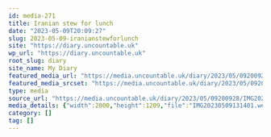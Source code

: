 ```yaml
---
id: media-271
title: Iranian stew for lunch
date: "2023-05-09T20:09:27"
slug: 2023-05-09-iranianstewforlunch
site: "https://diary.uncountable.uk"
wp_url: "https://diary.uncountable.uk"
root_slug: diary
site_name: My Diary
featured_media_url: "https://media.uncountable.uk/diary/2023/05/09200928/IMG20230509131401.webp"
featured_media_srcset: "https://media.uncountable.uk/diary/2023/05/09200928/IMG20230509131401-300x181.webp 300w, https://media.uncountable.uk/diary/2023/05/09200928/IMG20230509131401-1024x619.webp 1024w, https://media.uncountable.uk/diary/2023/05/09200928/IMG20230509131401-150x150.webp 150w, https://media.uncountable.uk/diary/2023/05/09200928/IMG20230509131401-1920x1161.webp 1920w, https://media.uncountable.uk/diary/2023/05/09200928/IMG20230509131401.webp 2000w"
type: media
source_url: "https://media.uncountable.uk/diary/2023/05/09200928/IMG20230509131401.webp"
media_details: {"width":2000,"height":1209,"file":"IMG20230509131401.webp","filesize":59494,"sizes":{"medium":{"file":"IMG20230509131401-300x181.webp","width":300,"height":181,"filesize":14030,"mime_type":"image/webp","source_url":"https://media.uncountable.uk/diary/2023/05/09200928/IMG20230509131401-300x181.webp"},"large":{"file":"IMG20230509131401-1024x619.webp","width":1024,"height":619,"filesize":69974,"mime_type":"image/webp","source_url":"https://media.uncountable.uk/diary/2023/05/09200928/IMG20230509131401-1024x619.webp"},"thumbnail":{"file":"IMG20230509131401-150x150.webp","width":150,"height":150,"filesize":7148,"mime_type":"image/webp","source_url":"https://media.uncountable.uk/diary/2023/05/09200928/IMG20230509131401-150x150.webp"},"xxl":{"file":"IMG20230509131401-1920x1161.webp","width":1920,"height":1161,"filesize":145470,"mime_type":"image/webp","source_url":"https://media.uncountable.uk/diary/2023/05/09200928/IMG20230509131401-1920x1161.webp"},"full":{"file":"IMG20230509131401.webp","width":2000,"height":1209,"mime_type":"image/webp","source_url":"https://media.uncountable.uk/diary/2023/05/09200928/IMG20230509131401.webp"}},"image_meta":{"aperture":"0","credit":"","camera":"","caption":"","created_timestamp":"0","copyright":"","focal_length":"0","iso":"0","shutter_speed":"0","title":"","orientation":"0","keywords":[]}}
category: []
tag: []
---
```


